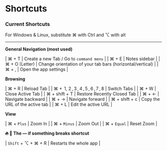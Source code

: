 # Shortcuts

### Current Shortcuts

For Windows & Linux, substitute ⌘ with Ctrl and ⌥ with alt

---

**General Navigation (most used)**

| ⌘ + T | Create a new Tab / Go to `command menu` |
| ⌘ + E | Notes sidebar |
| ⌘ + O (Letter) | Change orientation of your tab bars (horizontal/vertical) |
| ⌘ + , | Open the app settings |

**Browsing**

| ⌘ + R | Reload Tab |
| ⌘ +  1, 2 , 3 , 4 , 5 , 6 , 7 , 8 | Switch Tabs |
| ⌘ + W | Close Active Tab |
| ⌘ + shift + T | Restore Recently Closed Tab |
| ⌘ + ← | Navigate backward |
| ⌘ + → | Navigate forward |
| ⌘ + shift + c | Copy the URL of the active tab |
| ⌘ + L | Edit the active URL |

**View**

| ⌘ + `Plus` | Zoom In |
| ⌘ + `Minus` | Zoom Out |
| ⌘ + `Equal` | Reset Zoom |

**🔥 🍳 The — if something breaks shortcut**

| `Shift` + ⌥ + ⌘ + R | Restarts the whole app |
